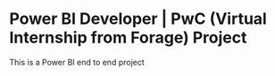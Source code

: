 # Power BI Developer | PwC (Virtual Internship from Forage) Project
This is a Power BI end to end project
